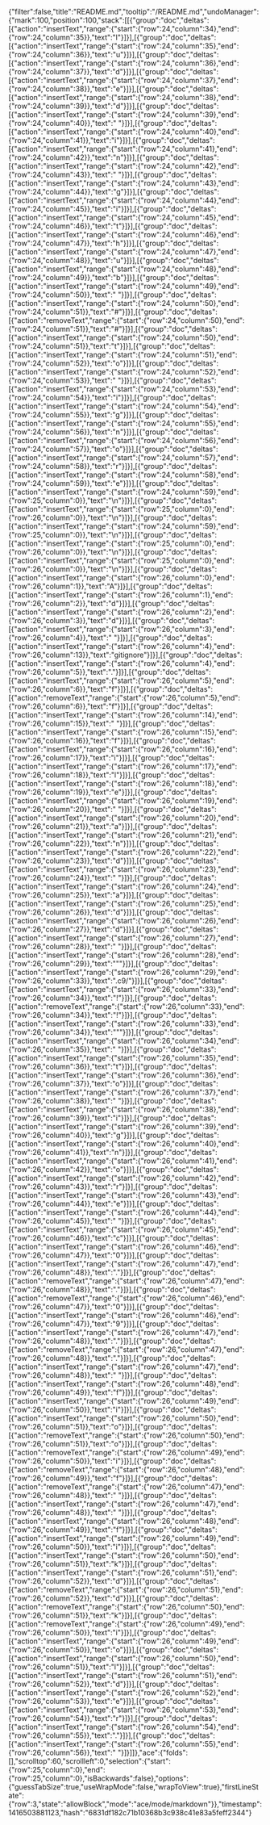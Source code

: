 {"filter":false,"title":"README.md","tooltip":"/README.md","undoManager":{"mark":100,"position":100,"stack":[[{"group":"doc","deltas":[{"action":"insertText","range":{"start":{"row":24,"column":34},"end":{"row":24,"column":35}},"text":"l"}]}],[{"group":"doc","deltas":[{"action":"insertText","range":{"start":{"row":24,"column":35},"end":{"row":24,"column":36}},"text":"u"}]}],[{"group":"doc","deltas":[{"action":"insertText","range":{"start":{"row":24,"column":36},"end":{"row":24,"column":37}},"text":"d"}]}],[{"group":"doc","deltas":[{"action":"insertText","range":{"start":{"row":24,"column":37},"end":{"row":24,"column":38}},"text":"e"}]}],[{"group":"doc","deltas":[{"action":"insertText","range":{"start":{"row":24,"column":38},"end":{"row":24,"column":39}},"text":"d"}]}],[{"group":"doc","deltas":[{"action":"insertText","range":{"start":{"row":24,"column":39},"end":{"row":24,"column":40}},"text":" "}]}],[{"group":"doc","deltas":[{"action":"insertText","range":{"start":{"row":24,"column":40},"end":{"row":24,"column":41}},"text":"i"}]}],[{"group":"doc","deltas":[{"action":"insertText","range":{"start":{"row":24,"column":41},"end":{"row":24,"column":42}},"text":"n"}]}],[{"group":"doc","deltas":[{"action":"insertText","range":{"start":{"row":24,"column":42},"end":{"row":24,"column":43}},"text":" "}]}],[{"group":"doc","deltas":[{"action":"insertText","range":{"start":{"row":24,"column":43},"end":{"row":24,"column":44}},"text":"g"}]}],[{"group":"doc","deltas":[{"action":"insertText","range":{"start":{"row":24,"column":44},"end":{"row":24,"column":45}},"text":"i"}]}],[{"group":"doc","deltas":[{"action":"insertText","range":{"start":{"row":24,"column":45},"end":{"row":24,"column":46}},"text":"t"}]}],[{"group":"doc","deltas":[{"action":"insertText","range":{"start":{"row":24,"column":46},"end":{"row":24,"column":47}},"text":"h"}]}],[{"group":"doc","deltas":[{"action":"insertText","range":{"start":{"row":24,"column":47},"end":{"row":24,"column":48}},"text":"u"}]}],[{"group":"doc","deltas":[{"action":"insertText","range":{"start":{"row":24,"column":48},"end":{"row":24,"column":49}},"text":"b"}]}],[{"group":"doc","deltas":[{"action":"insertText","range":{"start":{"row":24,"column":49},"end":{"row":24,"column":50}},"text":" "}]}],[{"group":"doc","deltas":[{"action":"insertText","range":{"start":{"row":24,"column":50},"end":{"row":24,"column":51}},"text":"#"}]}],[{"group":"doc","deltas":[{"action":"removeText","range":{"start":{"row":24,"column":50},"end":{"row":24,"column":51}},"text":"#"}]}],[{"group":"doc","deltas":[{"action":"insertText","range":{"start":{"row":24,"column":50},"end":{"row":24,"column":51}},"text":"t"}]}],[{"group":"doc","deltas":[{"action":"insertText","range":{"start":{"row":24,"column":51},"end":{"row":24,"column":52}},"text":"o"}]}],[{"group":"doc","deltas":[{"action":"insertText","range":{"start":{"row":24,"column":52},"end":{"row":24,"column":53}},"text":" "}]}],[{"group":"doc","deltas":[{"action":"insertText","range":{"start":{"row":24,"column":53},"end":{"row":24,"column":54}},"text":"i"}]}],[{"group":"doc","deltas":[{"action":"insertText","range":{"start":{"row":24,"column":54},"end":{"row":24,"column":55}},"text":"g"}]}],[{"group":"doc","deltas":[{"action":"insertText","range":{"start":{"row":24,"column":55},"end":{"row":24,"column":56}},"text":"n"}]}],[{"group":"doc","deltas":[{"action":"insertText","range":{"start":{"row":24,"column":56},"end":{"row":24,"column":57}},"text":"o"}]}],[{"group":"doc","deltas":[{"action":"insertText","range":{"start":{"row":24,"column":57},"end":{"row":24,"column":58}},"text":"r"}]}],[{"group":"doc","deltas":[{"action":"insertText","range":{"start":{"row":24,"column":58},"end":{"row":24,"column":59}},"text":"e"}]}],[{"group":"doc","deltas":[{"action":"insertText","range":{"start":{"row":24,"column":59},"end":{"row":25,"column":0}},"text":"\n"}]}],[{"group":"doc","deltas":[{"action":"insertText","range":{"start":{"row":25,"column":0},"end":{"row":26,"column":0}},"text":"\n"}]}],[{"group":"doc","deltas":[{"action":"insertText","range":{"start":{"row":24,"column":59},"end":{"row":25,"column":0}},"text":"\n"}]}],[{"group":"doc","deltas":[{"action":"insertText","range":{"start":{"row":25,"column":0},"end":{"row":26,"column":0}},"text":"\n"}]}],[{"group":"doc","deltas":[{"action":"insertText","range":{"start":{"row":25,"column":0},"end":{"row":26,"column":0}},"text":"\n"}]}],[{"group":"doc","deltas":[{"action":"insertText","range":{"start":{"row":26,"column":0},"end":{"row":26,"column":1}},"text":"A"}]}],[{"group":"doc","deltas":[{"action":"insertText","range":{"start":{"row":26,"column":1},"end":{"row":26,"column":2}},"text":"d"}]}],[{"group":"doc","deltas":[{"action":"insertText","range":{"start":{"row":26,"column":2},"end":{"row":26,"column":3}},"text":"d"}]}],[{"group":"doc","deltas":[{"action":"insertText","range":{"start":{"row":26,"column":3},"end":{"row":26,"column":4}},"text":" "}]}],[{"group":"doc","deltas":[{"action":"insertText","range":{"start":{"row":26,"column":4},"end":{"row":26,"column":13}},"text":"gitignore"}]}],[{"group":"doc","deltas":[{"action":"insertText","range":{"start":{"row":26,"column":4},"end":{"row":26,"column":5}},"text":"."}]}],[{"group":"doc","deltas":[{"action":"insertText","range":{"start":{"row":26,"column":5},"end":{"row":26,"column":6}},"text":"f"}]}],[{"group":"doc","deltas":[{"action":"removeText","range":{"start":{"row":26,"column":5},"end":{"row":26,"column":6}},"text":"f"}]}],[{"group":"doc","deltas":[{"action":"insertText","range":{"start":{"row":26,"column":14},"end":{"row":26,"column":15}},"text":" "}]}],[{"group":"doc","deltas":[{"action":"insertText","range":{"start":{"row":26,"column":15},"end":{"row":26,"column":16}},"text":"f"}]}],[{"group":"doc","deltas":[{"action":"insertText","range":{"start":{"row":26,"column":16},"end":{"row":26,"column":17}},"text":"i"}]}],[{"group":"doc","deltas":[{"action":"insertText","range":{"start":{"row":26,"column":17},"end":{"row":26,"column":18}},"text":"l"}]}],[{"group":"doc","deltas":[{"action":"insertText","range":{"start":{"row":26,"column":18},"end":{"row":26,"column":19}},"text":"e"}]}],[{"group":"doc","deltas":[{"action":"insertText","range":{"start":{"row":26,"column":19},"end":{"row":26,"column":20}},"text":" "}]}],[{"group":"doc","deltas":[{"action":"insertText","range":{"start":{"row":26,"column":20},"end":{"row":26,"column":21}},"text":"a"}]}],[{"group":"doc","deltas":[{"action":"insertText","range":{"start":{"row":26,"column":21},"end":{"row":26,"column":22}},"text":"n"}]}],[{"group":"doc","deltas":[{"action":"insertText","range":{"start":{"row":26,"column":22},"end":{"row":26,"column":23}},"text":"d"}]}],[{"group":"doc","deltas":[{"action":"insertText","range":{"start":{"row":26,"column":23},"end":{"row":26,"column":24}},"text":" "}]}],[{"group":"doc","deltas":[{"action":"insertText","range":{"start":{"row":26,"column":24},"end":{"row":26,"column":25}},"text":"a"}]}],[{"group":"doc","deltas":[{"action":"insertText","range":{"start":{"row":26,"column":25},"end":{"row":26,"column":26}},"text":"d"}]}],[{"group":"doc","deltas":[{"action":"insertText","range":{"start":{"row":26,"column":26},"end":{"row":26,"column":27}},"text":"d"}]}],[{"group":"doc","deltas":[{"action":"insertText","range":{"start":{"row":26,"column":27},"end":{"row":26,"column":28}},"text":" "}]}],[{"group":"doc","deltas":[{"action":"insertText","range":{"start":{"row":26,"column":28},"end":{"row":26,"column":29}},"text":"\""}]}],[{"group":"doc","deltas":[{"action":"insertText","range":{"start":{"row":26,"column":29},"end":{"row":26,"column":33}},"text":".c9/"}]}],[{"group":"doc","deltas":[{"action":"insertText","range":{"start":{"row":26,"column":33},"end":{"row":26,"column":34}},"text":"!"}]}],[{"group":"doc","deltas":[{"action":"removeText","range":{"start":{"row":26,"column":33},"end":{"row":26,"column":34}},"text":"!"}]}],[{"group":"doc","deltas":[{"action":"insertText","range":{"start":{"row":26,"column":33},"end":{"row":26,"column":34}},"text":"\""}]}],[{"group":"doc","deltas":[{"action":"insertText","range":{"start":{"row":26,"column":34},"end":{"row":26,"column":35}},"text":" "}]}],[{"group":"doc","deltas":[{"action":"insertText","range":{"start":{"row":26,"column":35},"end":{"row":26,"column":36}},"text":"t"}]}],[{"group":"doc","deltas":[{"action":"insertText","range":{"start":{"row":26,"column":36},"end":{"row":26,"column":37}},"text":"o"}]}],[{"group":"doc","deltas":[{"action":"insertText","range":{"start":{"row":26,"column":37},"end":{"row":26,"column":38}},"text":" "}]}],[{"group":"doc","deltas":[{"action":"insertText","range":{"start":{"row":26,"column":38},"end":{"row":26,"column":39}},"text":"i"}]}],[{"group":"doc","deltas":[{"action":"insertText","range":{"start":{"row":26,"column":39},"end":{"row":26,"column":40}},"text":"g"}]}],[{"group":"doc","deltas":[{"action":"insertText","range":{"start":{"row":26,"column":40},"end":{"row":26,"column":41}},"text":"n"}]}],[{"group":"doc","deltas":[{"action":"insertText","range":{"start":{"row":26,"column":41},"end":{"row":26,"column":42}},"text":"o"}]}],[{"group":"doc","deltas":[{"action":"insertText","range":{"start":{"row":26,"column":42},"end":{"row":26,"column":43}},"text":"r"}]}],[{"group":"doc","deltas":[{"action":"insertText","range":{"start":{"row":26,"column":43},"end":{"row":26,"column":44}},"text":"e"}]}],[{"group":"doc","deltas":[{"action":"insertText","range":{"start":{"row":26,"column":44},"end":{"row":26,"column":45}},"text":" "}]}],[{"group":"doc","deltas":[{"action":"insertText","range":{"start":{"row":26,"column":45},"end":{"row":26,"column":46}},"text":"c"}]}],[{"group":"doc","deltas":[{"action":"insertText","range":{"start":{"row":26,"column":46},"end":{"row":26,"column":47}},"text":"0"}]}],[{"group":"doc","deltas":[{"action":"insertText","range":{"start":{"row":26,"column":47},"end":{"row":26,"column":48}},"text":"."}]}],[{"group":"doc","deltas":[{"action":"removeText","range":{"start":{"row":26,"column":47},"end":{"row":26,"column":48}},"text":"."}]}],[{"group":"doc","deltas":[{"action":"removeText","range":{"start":{"row":26,"column":46},"end":{"row":26,"column":47}},"text":"0"}]}],[{"group":"doc","deltas":[{"action":"insertText","range":{"start":{"row":26,"column":46},"end":{"row":26,"column":47}},"text":"9"}]}],[{"group":"doc","deltas":[{"action":"insertText","range":{"start":{"row":26,"column":47},"end":{"row":26,"column":48}},"text":"."}]}],[{"group":"doc","deltas":[{"action":"removeText","range":{"start":{"row":26,"column":47},"end":{"row":26,"column":48}},"text":"."}]}],[{"group":"doc","deltas":[{"action":"insertText","range":{"start":{"row":26,"column":47},"end":{"row":26,"column":48}},"text":" "}]}],[{"group":"doc","deltas":[{"action":"insertText","range":{"start":{"row":26,"column":48},"end":{"row":26,"column":49}},"text":"f"}]}],[{"group":"doc","deltas":[{"action":"insertText","range":{"start":{"row":26,"column":49},"end":{"row":26,"column":50}},"text":"i"}]}],[{"group":"doc","deltas":[{"action":"insertText","range":{"start":{"row":26,"column":50},"end":{"row":26,"column":51}},"text":"o"}]}],[{"group":"doc","deltas":[{"action":"removeText","range":{"start":{"row":26,"column":50},"end":{"row":26,"column":51}},"text":"o"}]}],[{"group":"doc","deltas":[{"action":"removeText","range":{"start":{"row":26,"column":49},"end":{"row":26,"column":50}},"text":"i"}]}],[{"group":"doc","deltas":[{"action":"removeText","range":{"start":{"row":26,"column":48},"end":{"row":26,"column":49}},"text":"f"}]}],[{"group":"doc","deltas":[{"action":"removeText","range":{"start":{"row":26,"column":47},"end":{"row":26,"column":48}},"text":" "}]}],[{"group":"doc","deltas":[{"action":"insertText","range":{"start":{"row":26,"column":47},"end":{"row":26,"column":48}},"text":" "}]}],[{"group":"doc","deltas":[{"action":"insertText","range":{"start":{"row":26,"column":48},"end":{"row":26,"column":49}},"text":"f"}]}],[{"group":"doc","deltas":[{"action":"insertText","range":{"start":{"row":26,"column":49},"end":{"row":26,"column":50}},"text":"i"}]}],[{"group":"doc","deltas":[{"action":"insertText","range":{"start":{"row":26,"column":50},"end":{"row":26,"column":51}},"text":"k"}]}],[{"group":"doc","deltas":[{"action":"insertText","range":{"start":{"row":26,"column":51},"end":{"row":26,"column":52}},"text":"d"}]}],[{"group":"doc","deltas":[{"action":"removeText","range":{"start":{"row":26,"column":51},"end":{"row":26,"column":52}},"text":"d"}]}],[{"group":"doc","deltas":[{"action":"removeText","range":{"start":{"row":26,"column":50},"end":{"row":26,"column":51}},"text":"k"}]}],[{"group":"doc","deltas":[{"action":"removeText","range":{"start":{"row":26,"column":49},"end":{"row":26,"column":50}},"text":"i"}]}],[{"group":"doc","deltas":[{"action":"insertText","range":{"start":{"row":26,"column":49},"end":{"row":26,"column":50}},"text":"o"}]}],[{"group":"doc","deltas":[{"action":"insertText","range":{"start":{"row":26,"column":50},"end":{"row":26,"column":51}},"text":"l"}]}],[{"group":"doc","deltas":[{"action":"insertText","range":{"start":{"row":26,"column":51},"end":{"row":26,"column":52}},"text":"d"}]}],[{"group":"doc","deltas":[{"action":"insertText","range":{"start":{"row":26,"column":52},"end":{"row":26,"column":53}},"text":"e"}]}],[{"group":"doc","deltas":[{"action":"insertText","range":{"start":{"row":26,"column":53},"end":{"row":26,"column":54}},"text":"r"}]}],[{"group":"doc","deltas":[{"action":"insertText","range":{"start":{"row":26,"column":54},"end":{"row":26,"column":55}},"text":"."}]}],[{"group":"doc","deltas":[{"action":"insertText","range":{"start":{"row":26,"column":55},"end":{"row":26,"column":56}},"text":" "}]}]]},"ace":{"folds":[],"scrolltop":60,"scrollleft":0,"selection":{"start":{"row":25,"column":0},"end":{"row":25,"column":0},"isBackwards":false},"options":{"guessTabSize":true,"useWrapMode":false,"wrapToView":true},"firstLineState":{"row":3,"state":"allowBlock","mode":"ace/mode/markdown"}},"timestamp":1416503881123,"hash":"6831df182c71b10368b3c938c41e83a5feff2344"}